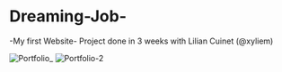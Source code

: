# Dreaming-Job-
-My first Website-
Project done in 3 weeks with Lilian Cuinet (@xyliem)

![Portfolio_](https://user-images.githubusercontent.com/65544731/96562304-e9c5b080-12c0-11eb-8410-d0efa3494271.png)
![Portfolio-2](https://user-images.githubusercontent.com/65544731/96562335-f2b68200-12c0-11eb-9f89-3086a482dcf0.png)
